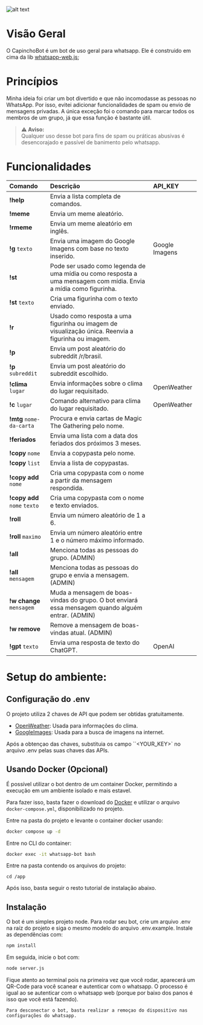 

![alt text](../octo-logo/src/octologo/octo.png)


# Visão Geral

O CapinchoBot é um bot de uso geral para whatsapp. Ele é construido em cima da lib [whatsapp-web.js](https://wwebjs.dev/);

# Princípios
Minha ideia foi criar um bot divertido e que não incomodasse as pessoas no WhatsApp. Por isso, evitei adicionar funcionalidades de spam ou envio de mensagens privadas. A única exceção foi o comando para marcar todos os membros de um grupo, já que essa função é bastante útil.

> **⚠️ Aviso:**  
> Qualquer uso desse bot para fins de spam ou práticas abusivas é desencorajado e passível de banimento pelo whatsapp.

# Funcionalidades 

| Comando                      | Descrição                                                                                                         | API_KEY        |
| :--------------------------- | :---------------------------------------------------------------------------------------------------------------- | :------------- |
| **!help**                    | Envia a lista completa de comandos.                                                                               |                |
| **!meme**                    | Envia um meme aleatório.                                                                                          |                |
| **!rmeme**                   | Envia um meme aleatório em inglês.                                                                                |                |
| **!g** `texto`               | Envia uma imagem do Google Imagens com base no texto inserido.                                                    | Google Imagens |
| **!st**                      | Pode ser usado como legenda de uma mídia ou como resposta a uma mensagem com mídia. Envia a mídia como figurinha. |                |
| **!st** `texto`              | Cria uma figurinha com o texto enviado.                                                                           |                |
| **!r**                       | Usado como resposta a uma figurinha ou imagem de visualização única. Reenvia a figurinha ou imagem.               |                |
| **!p**                       | Envia um post aleatório do subreddit /r/brasil.                                                                   |                |
| **!p** `subreddit`           | Envia um post aleatório do subreddit escolhido.                                                                   |                |
| **!clima** `lugar`           | Envia informações sobre o clima do lugar requisitado.                                                             | OpenWeather    |
| **!c** `lugar`               | Comando alternativo para clima do lugar requisitado.                                                              | OpenWeather    |
| **!mtg**  `nome-da-carta`    | Procura e envia cartas de Magic The Gathering pelo nome.                                                          |                |
| **!feriados**                | Envia uma lista com a data dos feriados dos próximos 3 meses.                                                     |                |
| **!copy** `nome`             | Envia a copypasta pelo nome.                                                                                      |                |
| **!copy** `list`             | Envia a lista de copypastas.                                                                                      |                |
| **!copy add** `nome`         | Cria uma copypasta com o nome a partir da mensagem respondida.                                                    |                |
| **!copy add** `nome` `texto` | Cria uma copypasta com o nome e texto enviados.                                                                   |                |
| **!roll**                    | Envia um número aleatório de 1 a 6.                                                                               |                |
| **!roll** `maximo`           | Envia um número aleatório entre 1 e o número máximo informado.                                                    |                |
| **!all**                     | Menciona todas as pessoas do grupo. (ADMIN)                                                                       |                |
| **!all** `mensagem`          | Menciona todas as pessoas do grupo e envia a mensagem. (ADMIN)                                                    |                |
| **!w change** `mensagem`     | Muda a mensagem de boas-vindas do grupo. O bot enviará essa mensagem quando alguém entrar. (ADMIN)                |                |
| **!w remove**                | Remove a mensagem de boas-vindas atual. (ADMIN)                                                                   |                |
| **!gpt** `texto`             | Envia uma resposta de texto do ChatGPT.                                                                           | OpenAI         |



# Setup do ambiente:

## Configuração do .env

O projeto utiliza 2 chaves de API que podem ser obtidas gratuitamente.
- [OpenWeather](https://openweathermap.org/api): Usada para informações do clima.
- [GoogleImages](https://programmablesearchengine.google.com/controlpanel/create): Usada para a busca de imagens na internet.

Após a obtençao das chaves, substituia os campo ``<YOUR_KEY>` no arquivo .env pelas suas chaves das APIs.

## Usando Docker (Opcional)

É possível utilizar o bot dentro de um container Docker, permitindo a execução em um ambiente isolado e mais estavel.

Para fazer isso, basta fazer o download do [Docker](https://www.docker.com/) e utilizar o arquivo `docker-compose.yml`, disponibilizado no projeto.

Entre na pasta do projeto e levante o container docker usando:
```bash
docker compose up -d
```

Entre no CLI do container:
```bash
docker exec -it whatsapp-bot bash
```

Entre na pasta contendo os arquivos do projeto:
```
cd /app
```

Após isso, basta seguir o resto tutorial de instalação abaixo.

## Instalação

O bot é um simples projeto node. Para rodar seu bot, crie um arquivo .env na raíz do projeto e siga o mesmo modelo do arquivo .env.example. Instale as dependências com: 

```bash 
npm install
```

Em seguida, inicie o bot com:
```bash
node server.js
```

Fique atento ao terminal pois na primeira vez que você rodar, aparecerá um QR-Code para você scanear e autenticar com o whatsapp. O processo é igual ao se autenticar com o whatsapp web (porque por baixo dos panos é isso que você está fazendo).

    Para desconectar o bot, basta realizar a remoçao do dispositivo nas configurações do whatsapp.
